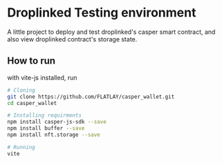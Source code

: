 # Droplinked Testing environment
A little project to deploy and test droplinked's casper smart contract, and also view droplinked contract's storage state.

## How to run
with vite-js installed, run 
```bash
# Cloning
git clone https://github.com/FLATLAY/casper_wallet.git
cd casper_wallet

# Installing requirments
npm install casper-js-sdk --save
npm install buffer --save
npm install nft.storage --save

# Running
vite
```
